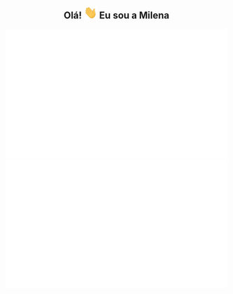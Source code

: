 <h2 align="center">Olá! <img src="https://raw.githubusercontent.com/ABSphreak/ABSphreak/master/gifs/Hi.gif" width="30px"> Eu sou a Milena</h2>

<!--
**milenamonteiro/milenamonteiro** is a ✨ _special_ ✨ repository because its `README.md` (this file) appears on your GitHub profile.

Here are some ideas to get you started:

- 🔭 I’m currently working on ...
- 🌱 I’m currently learning ...
- 👯 I’m looking to collaborate on ...
- 🤔 I’m looking for help with ...
- 💬 Ask me about ...
- 📫 How to reach me: ...
- 😄 Pronouns: ...
- ⚡ Fun fact: ...
-->

![](https://raw.githubusercontent.com/milenamonteiro/github-stats-transparent/output/generated/overview.svg)
![](https://raw.githubusercontent.com/milenamonteiro/github-stats-transparent/output/generated/languages.svg)
